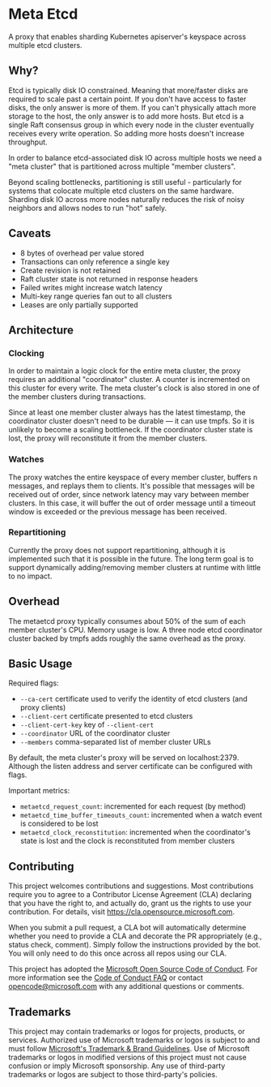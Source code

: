 # Meta Etcd

A proxy that enables sharding Kubernetes apiserver's keyspace across multiple etcd clusters.

## Why?

Etcd is typically disk IO constrained. Meaning that more/faster disks are required to scale past a certain point. If you don't have access to faster disks, the only answer is more of them. If you can't physically attach more storage to the host, the only answer is to add more hosts. But etcd is a single Raft consensus group in which every node in the cluster eventually receives every write operation. So adding more hosts doesn't increase throughput.

In order to balance etcd-associated disk IO across multiple hosts we need a "meta cluster" that is partitioned across multiple "member clusters".

Beyond scaling bottlenecks, partitioning is still useful - particularly for systems that colocate multiple etcd clusters on the same hardware. Sharding disk IO across more nodes naturally reduces the risk of noisy neighbors and allows nodes to run "hot" safely.

## Caveats

- 8 bytes of overhead per value stored
- Transactions can only reference a single key
- Create revision is not retained
- Raft cluster state is not returned in response headers
- Failed writes might increase watch latency
- Multi-key range queries fan out to all clusters
- Leases are only partially supported

## Architecture

### Clocking

In order to maintain a logic clock for the entire meta cluster, the proxy requires an additional "coordinator" cluster. A counter is incremented on this cluster for every write. The meta cluster's clock is also stored in one of the member clusters during transactions.

Since at least one member cluster always has the latest timestamp, the coordinator cluster doesn't need to be durable — it can use tmpfs. So it is unlikely to become a scaling bottleneck. If the coordinator cluster state is lost, the proxy will reconstitute it from the member clusters.

### Watches

The proxy watches the entire keyspace of every member cluster, buffers n messages, and replays them to clients. It's possible that messages will be received out of order, since network latency may vary between member clusters. In this case, it will buffer the out of order message until a timeout window is exceeded or the previous message has been received.

### Repartitioning

Currently the proxy does not support repartitioning, although it is implemented such that it is possible in the future. The long term goal is to support dynamically adding/removing member clusters at runtime with little to no impact.

## Overhead

The metaetcd proxy typically consumes about 50% of the sum of each member cluster's CPU. Memory usage is low.
A three node etcd coordinator cluster backed by tmpfs adds roughly the same overhead as the proxy.

## Basic Usage

Required flags:

- `--ca-cert` certificate used to verify the identity of etcd clusters (and proxy clients)
- `--client-cert` certificate presented to etcd clusters
- `--client-cert-key` key of `--client-cert`
- `--coordinator` URL of the coordinator cluster
- `--members` comma-separated list of member cluster URLs

By default, the meta cluster's proxy will be served on localhost:2379.
Although the listen address and server certificate can be configured with flags.

Important metrics:

- `metaetcd_request_count`: incremented for each request (by method)
- `metaetcd_time_buffer_timeouts_count`: incremented when a watch event is considered to be lost
- `metaetcd_clock_reconstitution`: incremented when the coordinator's state is lost and the clock is reconstituted from member clusters

## Contributing

This project welcomes contributions and suggestions.  Most contributions require you to agree to a
Contributor License Agreement (CLA) declaring that you have the right to, and actually do, grant us
the rights to use your contribution. For details, visit https://cla.opensource.microsoft.com.

When you submit a pull request, a CLA bot will automatically determine whether you need to provide
a CLA and decorate the PR appropriately (e.g., status check, comment). Simply follow the instructions
provided by the bot. You will only need to do this once across all repos using our CLA.

This project has adopted the [Microsoft Open Source Code of Conduct](https://opensource.microsoft.com/codeofconduct/).
For more information see the [Code of Conduct FAQ](https://opensource.microsoft.com/codeofconduct/faq/) or
contact [opencode@microsoft.com](mailto:opencode@microsoft.com) with any additional questions or comments.

## Trademarks

This project may contain trademarks or logos for projects, products, or services. Authorized use of Microsoft 
trademarks or logos is subject to and must follow 
[Microsoft's Trademark & Brand Guidelines](https://www.microsoft.com/en-us/legal/intellectualproperty/trademarks/usage/general).
Use of Microsoft trademarks or logos in modified versions of this project must not cause confusion or imply Microsoft sponsorship.
Any use of third-party trademarks or logos are subject to those third-party's policies.
